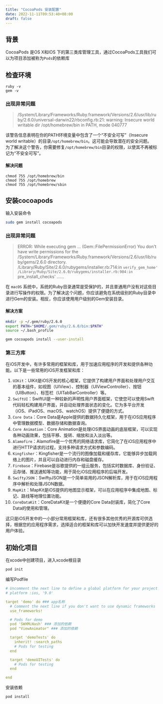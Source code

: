 ```yaml
---
title: "CocoaPods 安装配置"  
date: 2022-11-11T09:53:40+08:00
draft: false
---
```

## 背景
CocoaPods 是OS X和IOS 下的第三类库管理工具，通过CocoaPods工具我们可以为项目添加被称为`Pods`的依赖库  

## 检查环境
```
ruby -v
gem -v
```
### 出现异常问题
> /System/Library/Frameworks/Ruby.framework/Versions/2.6/usr/lib/ruby/2.6.0/universal-darwin22/rbconfig.rb:21: warning: Insecure world writable dir /opt/homebrew/bin in PATH, mode 040777  
  
该警告信息表明在你的PATH环境变量中包含了一个“不安全可写”（Insecure world writable）的目录`/opt/homebrew/bin`。这可能会导致潜在的安全问题。  
为了解决这个警告，你需要修复`/opt/homebrew/bin`目录的权限，以使其不再被标记为“不安全可写”。  
#### 解决问题
```
chmod 755 /opt/homebrew/bin
chmod 755 /opt/homebrew
chmod 755 /opt/homebrew/sbin
```

## 安装cocoapods
输入安装命令
```sh
sudo gem install cocoapods
```
### 出现异常问题
>ERROR:  While executing gem ... (Gem::FilePermissionError)
    You don't have write permissions for the /System/Library/Frameworks/Ruby.framework/Versions/2.6/usr/lib/ruby/gems/2.6.0 directory.
        /Library/Ruby/Site/2.6.0/rubygems/installer.rb:714:in `verify_gem_home'
        /Library/Ruby/Site/2.6.0/rubygems/installer.rb:904:in `pre_install_checks'
        ……  
  
在 `macOS` 系统中，系统的Ruby目录通常是受保护的，并且普通用户没有对这些目录进行写操作的权限。为了解决这个问题，你应该避免在系统级别的Ruby目录中进行Gem的安装。相反，你应该使用用户级别的Gem安装目录。
#### 解决方案
```sh
mkdir -p ~/.gem/ruby/2.6.0
export PATH="$HOME/.gem/ruby/2.6.0/bin:$PATH"
source ~/.bash_profile
```
```sh
gem cocoapods install --user-install
```
### 第三方库
在iOS开发中，有许多常用的框架和库，用于加速应用程序的开发和提供各种功能。以下是一些常用的iOS开发框架和库：  
1. `UIKit`：UIKit是iOS开发的核心框架，它提供了构建用户界面和处理用户交互的基本组件，如视图（UIView）、控制器（UIViewController）、按钮（UIButton）、标签栏（UITabBarController）等。
2. `SwiftUI`：SwiftUI是一种较新的声明性用户界面框架，它使您可以使用Swift代码轻松构建用户界面，并自动处理界面状态的变化。它为多平台开发（iOS、iPadOS、macOS、watchOS）提供了便捷的方式。
3. `Core Data`：Core Data是Apple提供的数据持久化框架，用于在iOS应用程序中管理数据模型、数据存储和数据查询。
4. `Core Animation`：Core Animation是处理iOS界面动画的底层框架，可以实现各种动画效果，包括平移、旋转、缩放和淡入淡出等。
5. `Alamofire`：Alamofire是一个优秀的网络请求库，它简化了在iOS应用程序中进行HTTP请求的过程，支持多种请求方式和参数编码。
6. `Kingfisher`：Kingfisher是一个流行的图像加载和缓存库，它能够异步加载网络上的图片，并且可以自动进行内存和磁盘缓存。
7. `Firebase`：Firebase是谷歌提供的一组云服务，包括实时数据库、身份验证、云存储、推送通知等功能，用于简化iOS应用程序的后端开发。
8. `SwiftyJSON`：SwiftyJSON是一个简单易用的JSON解析库，用于在iOS应用程序中解析和处理JSON数据。
9. `MapKit`：MapKit是iOS提供的地图显示框架，可以在应用程序中集成地图、标记、路线等地理位置功能。
10. `CoreDataKit`：CoreDataKit是一个便捷的Core Data封装库，简化了Core Data的使用和管理。  
  
这只是iOS开发中的一小部分常用框架和库，还有很多其他优秀的开源库可供选择，根据您的应用程序需求，选择适合的框架和库可以加快开发速度并提供更好的用户体验。

## 初始化项目
在xcode中创建项目，进入xcode根目录  
```sh
pod init
```
编写Podfile
```yaml
# Uncomment the next line to define a global platform for your project
# platform :ios, '9.0'

target 'demo' do ### app名称
  # Comment the next line if you don't want to use dynamic frameworks
  use_frameworks!

  # Pods for demo
  pod 'SWXMLHash' ### 添加的依赖
  pod "ViewAnimator" ### 添加的依赖

  target 'demoTests' do
    inherit! :search_paths
    # Pods for testing
  end

  target 'demoUITests' do
    # Pods for testing
  end

end
```
安装依赖
```sh
pod install
```